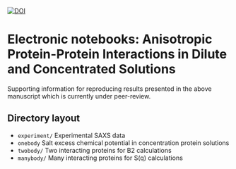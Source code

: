 [![DOI](https://zenodo.org/badge/296540544.svg)](https://zenodo.org/badge/latestdoi/296540544)

# Electronic notebooks: Anisotropic Protein-Protein Interactions in Dilute and Concentrated Solutions

Supporting information for reproducing results presented in the above manuscript which is currently
under peer-review.

## Directory layout

- `experiment/` Experimental SAXS data
- `onebody` Salt excess chemical potential in concentration protein solutions
- `twobody/` Two interacting proteins for B2 calculations
- `manybody/` Many interacting proteins for S(q) calculations
